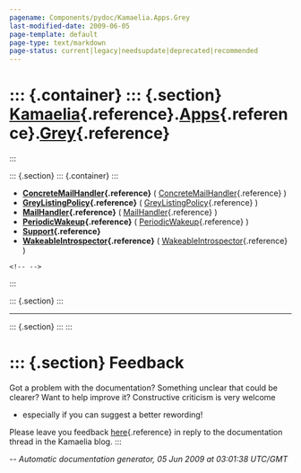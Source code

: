 ```yaml
---
pagename: Components/pydoc/Kamaelia.Apps.Grey
last-modified-date: 2009-06-05
page-template: default
page-type: text/markdown
page-status: current|legacy|needsupdate|deprecated|recommended
---
```

::: {.container}
::: {.section}
[Kamaelia](/Components/pydoc/Kamaelia.html){.reference}.[Apps](/Components/pydoc/Kamaelia.Apps.html){.reference}.[Grey](/Components/pydoc/Kamaelia.Apps.Grey.html){.reference}
==============================================================================================================================================================================
:::

::: {.section}
::: {.container}
:::

-   **[ConcreteMailHandler](/Components/pydoc/Kamaelia.Apps.Grey.ConcreteMailHandler.html){.reference}**
    (
    [ConcreteMailHandler](/Components/pydoc/Kamaelia.Apps.Grey.ConcreteMailHandler.ConcreteMailHandler.html){.reference}
    )
-   **[GreyListingPolicy](/Components/pydoc/Kamaelia.Apps.Grey.GreyListingPolicy.html){.reference}**
    (
    [GreyListingPolicy](/Components/pydoc/Kamaelia.Apps.Grey.GreyListingPolicy.GreyListingPolicy.html){.reference}
    )
-   **[MailHandler](/Components/pydoc/Kamaelia.Apps.Grey.MailHandler.html){.reference}**
    (
    [MailHandler](/Components/pydoc/Kamaelia.Apps.Grey.MailHandler.MailHandler.html){.reference}
    )
-   **[PeriodicWakeup](/Components/pydoc/Kamaelia.Apps.Grey.PeriodicWakeup.html){.reference}**
    (
    [PeriodicWakeup](/Components/pydoc/Kamaelia.Apps.Grey.PeriodicWakeup.PeriodicWakeup.html){.reference}
    )
-   **[Support](/Components/pydoc/Kamaelia.Apps.Grey.Support.html){.reference}**
-   **[WakeableIntrospector](/Components/pydoc/Kamaelia.Apps.Grey.WakeableIntrospector.html){.reference}**
    (
    [WakeableIntrospector](/Components/pydoc/Kamaelia.Apps.Grey.WakeableIntrospector.WakeableIntrospector.html){.reference}
    )

```{=html}
<!-- -->
```
:::

::: {.section}
:::

------------------------------------------------------------------------

::: {.section}
:::
:::

::: {.section}
Feedback
========

Got a problem with the documentation? Something unclear that could be
clearer? Want to help improve it? Constructive criticism is very welcome
- especially if you can suggest a better rewording!

Please leave you feedback
[here](../../../cgi-bin/blog/blog.cgi?rm=viewpost&nodeid=1142023701){.reference}
in reply to the documentation thread in the Kamaelia blog.
:::

*\-- Automatic documentation generator, 05 Jun 2009 at 03:01:38 UTC/GMT*
